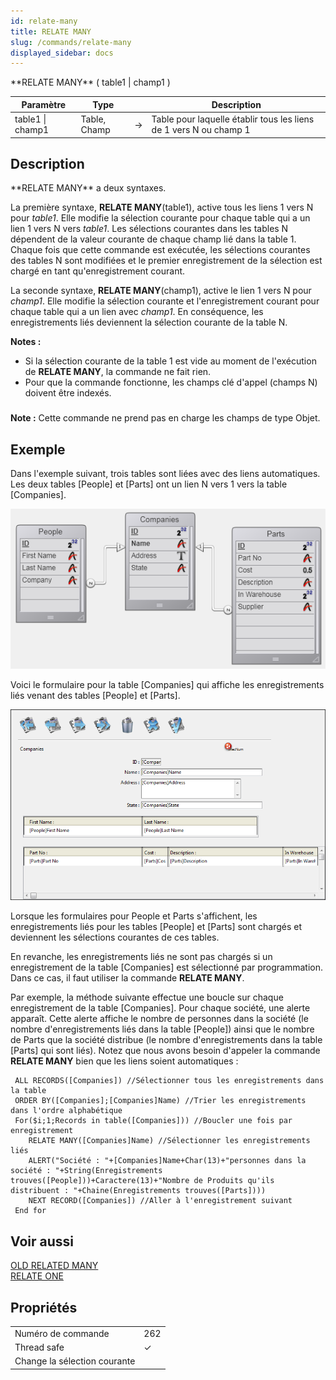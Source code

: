 ```yaml
---
id: relate-many
title: RELATE MANY
slug: /commands/relate-many
displayed_sidebar: docs
---
```


<!--REF #_command_.RELATE MANY.Syntax-->**RELATE MANY** ( table1 | champ1 )<!-- END REF-->
<!--REF #_command_.RELATE MANY.Params-->
| Paramètre | Type |  | Description |
| --- | --- | --- | --- |
| table1 &#124; champ1 | Table, Champ | &#8594;  | Table pour laquelle établir tous les liens de 1 vers N ou champ 1 |

<!-- END REF-->

## Description 

<!--REF #_command_.RELATE MANY.Summary-->**RELATE MANY** a deux syntaxes.<!-- END REF-->

La première syntaxe, **RELATE MANY**(table1), active tous les liens 1 vers N pour *table1*. Elle modifie la sélection courante pour chaque table qui a un lien 1 vers N vers *table1*. Les sélections courantes dans les tables N dépendent de la valeur courante de chaque champ lié dans la table 1\. Chaque fois que cette commande est exécutée, les sélections courantes des tables N sont modifiées et le premier enregistrement de la sélection est chargé en tant qu'enregistrement courant.

La seconde syntaxe, **RELATE MANY**(champ1), active le lien 1 vers N pour *champ1*. Elle modifie la sélection courante et l'enregistrement courant pour chaque table qui a un lien avec *champ1*. En conséquence, les enregistrements liés deviennent la sélection courante de la table N.

**Notes :** 

* Si la sélection courante de la table 1 est vide au moment de l'exécution de **RELATE MANY**, la commande ne fait rien.
* Pour que la commande fonctionne, les champs clé d'appel (champs N) doivent être indexés.

### 

**Note :** Cette commande ne prend pas en charge les champs de type Objet.

## Exemple 

Dans l'exemple suivant, trois tables sont liées avec des liens automatiques. Les deux tables \[People\] et \[Parts\] ont un lien N vers 1 vers la table \[Companies\].

![](../assets/en/commands/pict2286855.fr.png)

Voici le formulaire pour la table \[Companies\] qui affiche les enregistrements liés venant des tables \[People\] et \[Parts\].

![](../assets/en/commands/pict2287703.fr.png)

Lorsque les formulaires pour People et Parts s'affichent, les enregistrements liés pour les tables \[People\] et \[Parts\] sont chargés et deviennent les sélections courantes de ces tables. 

En revanche, les enregistrements liés ne sont pas chargés si un enregistrement de la table \[Companies\] est sélectionné par programmation. Dans ce cas, il faut utiliser la commande **RELATE MANY**.

Par exemple, la méthode suivante effectue une boucle sur chaque enregistrement de la table \[Companies\]. Pour chaque société, une alerte apparaît. Cette alerte affiche le nombre de personnes dans la société (le nombre d'enregistrements liés dans la table \[People\]) ainsi que le nombre de Parts que la société distribue (le nombre d'enregistrements dans la table \[Parts\] qui sont liés). Notez que nous avons besoin d'appeler la commande **RELATE MANY** bien que les liens soient automatiques :

```4d
 ALL RECORDS([Companies]) //Sélectionner tous les enregistrements dans la table
 ORDER BY([Companies];[Companies]Name) //Trier les enregistrements dans l'ordre alphabétique
 For($i;1;Records in table([Companies])) //Boucler une fois par enregistrement
    RELATE MANY([Companies]Name) //Sélectionner les enregistrements liés
    ALERT("Société : "+[Companies]Name+Char(13)+"personnes dans la société : "+String(Enregistrements trouves([People]))+Caractere(13)+"Nombre de Produits qu'ils distribuent : "+Chaine(Enregistrements trouves([Parts])))
    NEXT RECORD([Companies]) //Aller à l'enregistrement suivant
 End for
```

## Voir aussi 

[OLD RELATED MANY](old-related-many.md)  
[RELATE ONE](relate-one.md)  

## Propriétés

|  |  |
| --- | --- |
| Numéro de commande | 262 |
| Thread safe | &check; |
| Change la sélection courante ||


